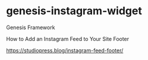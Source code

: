 # genesis-instagram-widget

Genesis Framework

How to Add an Instagram Feed to Your Site Footer

https://studiopress.blog/instagram-feed-footer/

